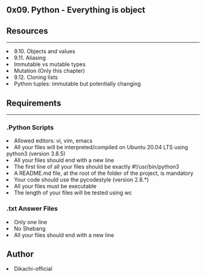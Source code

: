 <h2>0x09. Python - Everything is object</h2>
<h2>Resources</h2>
<hr/>

<li>9.10. Objects and values</li>
<li>9.11. Aliasing</li>
<li>Immutable vs mutable types</li>
<li>Mutation (Only this chapter)</li>
<li>9.12. Cloning lists</li>
<li>Python tuples: immutable but potentially changing</li>

<h2>Requirements</h2>
<hr/>
<h3>.Python Scripts</h3>
<li>Allowed editors: vi, vim, emacs</li>
<li>All your files will be interpreted/compiled on Ubuntu 20.04 LTS using python3 (version 3.8.5)</li>
<li>All your files should end with a new line</li>
<li>The first line of all your files should be exactly #!/usr/bin/python3</li>
<li>A README.md file, at the root of the folder of the project, is mandatory</li>
<li>Your code should use the pycodestyle (version 2.8.*)</li>
<li>All your files must be executable</li>
<li>The length of your files will be tested using wc</li>

<h3>.txt Answer Files</h3>
<li>Only one line</li>
<li>No Shebang</li>
<li>All your files should end with a new line</li>

<h2>Author</h2>
<li>Dikachi-official</li>

